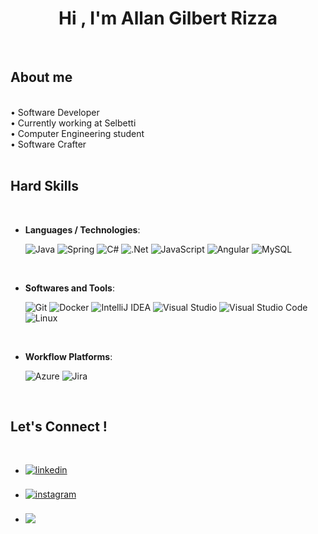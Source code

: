 <h1 align="center"><b>Hi , I'm Allan Gilbert Rizza </b></h1>

<br>

## **About me**

<br>
<div align="left">
• Software Developer<br>
• Currently working at Selbetti<br>
• Computer Engineering student<br>	
• Software Crafter<br>
</div>

<br>

## <b> Hard Skills</b>
<br>

<p align="center">

- **Languages / Technologies**:
    
    ![Java](https://img.shields.io/badge/Java-ED8B00?style=for-the-badge&logo=openjdk&logoColor=white)
    ![Spring](https://img.shields.io/badge/Spring-6DB33F?style=for-the-badge&logo=spring&logoColor=white)
    ![C#](https://img.shields.io/badge/c%23-%23239120.svg?style=for-the-badge&logo=c-sharp&logoColor=white)
    ![.Net](https://img.shields.io/badge/.NET-5C2D91?style=for-the-badge&logo=.net&logoColor=white)
    ![JavaScript](https://img.shields.io/badge/javascript-%23323330.svg?style=for-the-badge&logo=javascript&logoColor=%23F7DF1E)
    ![Angular](https://img.shields.io/badge/angular-%23DD0031.svg?style=for-the-badge&logo=angular&logoColor=white)
    ![MySQL](https://img.shields.io/badge/MySQL-00000F?style=for-the-badge&logo=mysql&logoColor=white)


<br>   
    

- **Softwares and Tools**:

    ![Git](https://img.shields.io/badge/git-%23F05033.svg?style=for-the-badge&logo=git&logoColor=white)
    ![Docker](https://img.shields.io/badge/Docker-2496ED?style=for-the-badge&logo=docker&logoColor=white)
    ![IntelliJ IDEA](https://img.shields.io/badge/IntelliJ_IDEA-000000.svg?style=for-the-badge&logo=intellij-idea&logoColor=white)
    ![Visual Studio](https://img.shields.io/badge/Visual%20Studio-5C2D91.svg?style=for-the-badge&logo=visual-studio&logoColor=white)
    ![Visual Studio Code](https://img.shields.io/badge/Visual%20Studio%20Code-0078d7.svg?style=for-the-badge&logo=visual-studio-code&logoColor=white)
    ![Linux](https://img.shields.io/badge/Linux-FCC624?style=for-the-badge&logo=linux&logoColor=black) 

<br>

- **Workflow Platforms**:

    ![Azure](https://img.shields.io/badge/azure-%230072C6.svg?style=for-the-badge&logo=microsoftazure&logoColor=white)
    ![Jira](https://img.shields.io/badge/Jira-0052CC?style=for-the-badge&logo=Jira&logoColor=white)


</p>

<br>

## <b> Let's Connect !</b>
<br>

<ul>

<li>
    <a href="https://linkedin.com/in/allanrizza" target="_blank">
        <img src="https://img.shields.io/badge/linkedin:  allan gilbert rizza-%2300acee.svg?color=405DE6&style=for-the-badge&logo=linkedin&logoColor=white" alt=linkedin style="margin-bottom: 5px;" align=center />
    </a>
</li>

<br>

<li>
    <a href="https://instagram.com/allan_rizza" target="_blank">
        <img src="https://img.shields.io/badge/instagram:  allan gilbert rizza-%2300acee.svg?color=E1306C&style=for-the-badge&logo=instagram&logoColor=white" alt=instagram style="margin-bottom: 5px;" align=center />
    </a>
</li>

<br>

<li>
    <a href="mailto:allanrizza.dev@gmail.com" target="_blank">
        <img src="https://img.shields.io/badge/gmail:  allan gilbert rizza-%23EA4335.svg?style=for-the-badge&logo=gmail&logoColor=white" t=mail style="margin-bottom: 5px;" align=center />
    </a>
</li>
	
</ul>
<br>
